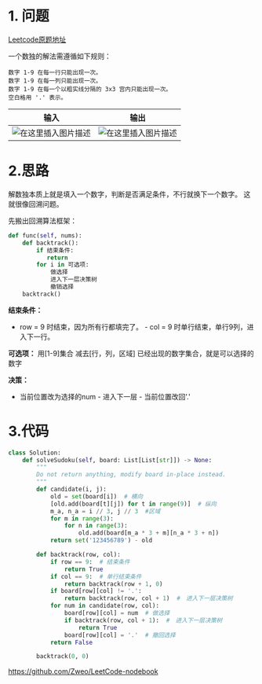 # 1. 问题

[Leetcode原题地址](https://leetcode-cn.com/problems/sudoku-solver/)


一个数独的解法需遵循如下规则：

	数字 1-9 在每一行只能出现一次。
	数字 1-9 在每一列只能出现一次。
	数字 1-9 在每一个以粗实线分隔的 3x3 宫内只能出现一次。
	空白格用 '.' 表示。
| 输入 | 输出 |
|--|--|
| ![在这里插入图片描述](https://img-blog.csdnimg.cn/202009151730437.png#pic_center) | ![在这里插入图片描述](https://img-blog.csdnimg.cn/20200915173049760.png#pic_center) |



# 2.思路

解数独本质上就是填入一个数字，判断是否满足条件，不行就换下一个数字。
这就很像回溯问题。

先搬出回溯算法框架：
```python
def func(self, nums):
    def backtrack():
        if 结束条件:
           return
        for i in 可选项:
            做选择
            进入下一层决策树
            撤销选择
    backtrack()
```

**结束条件：**
   
   - row = 9 时结束，因为所有行都填完了。
    - col = 9 时单行结束，单行9列，进入下一行。


**可选项：**    用[1-9]集合 减去[行，列，区域] 已经出现的数字集合，就是可以选择的数字


**决策：**    

   - 当前位置改为选择的num
    - 进入下一层
    - 当前位置改回'.'




# 3.代码
```python
class Solution:
    def solveSudoku(self, board: List[List[str]]) -> None:
        """
        Do not return anything, modify board in-place instead.
        """
        def candidate(i, j):
            old = set(board[i])  # 横向
            [old.add(board[t][j]) for t in range(9)]  # 纵向
            m_a, n_a = i // 3, j // 3  #区域
            for m in range(3):
                for n in range(3):
                    old.add(board[m_a * 3 + m][n_a * 3 + n])
            return set('123456789') - old

        def backtrack(row, col):
            if row == 9:  # 结束条件
                return True
            if col == 9:  # 单行结束条件
                return backtrack(row + 1, 0)
            if board[row][col] != '.':
                return backtrack(row, col + 1)  #　进入下一层决策树
            for num in candidate(row, col):
                board[row][col] = num  # 做选择
                if backtrack(row, col + 1):  #　进入下一层决策树
                    return True
                board[row][col] = '.'  # 撤回选择
            return False

        backtrack(0, 0)
```

https://github.com/Zweo/LeetCode-nodebook
